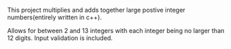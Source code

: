 This project multiplies and adds together large postive integer numbers(entirely written in c++).

Allows for between 2 and 13 integers with each integer being no larger than 12 digits. Input validation is included.  
